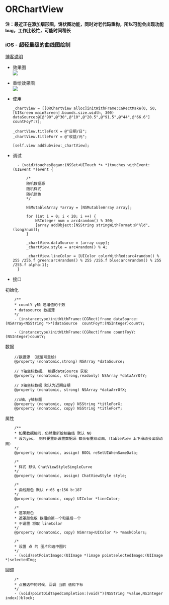 # ORChartView

#### 注：最近正在添加扇形图，饼状图功能，同时对老代码重构，所以可能会出现功能bug，工作比较忙，可能时间稍长


### iOS - 超轻量级的曲线图绘制

 [博客说明](http://www.jianshu.com/p/a571ae110ba5)

* 效果图   
![](https://github.com/SunriseOYR/ORChartView/blob/master/gif/002.gif?raw=false)

* 重绘效果图   
![](https://github.com/SunriseOYR/ORChartView/blob/master/gif/003.gif?raw=false)


* 使用 
    
      _chartView = [[ORChartView alloc]initWithFrame:CGRectMake(0, 50, [UIScreen mainScreen].bounds.size.width, 300) dataSource:@[@"90",@"30",@"10",@"20.5",@"91.5",@"44",@"66.6"] countFoyY:7];

      _chartView.titleForX = @"日期/日";
      _chartView.titleForY = @"收益/元";
    
      [self.view addSubview:_chartView];

* 调试  

        - (void)touchesBegan:(NSSet<UITouch *> *)touches withEvent:(UIEvent *)event {

            /*
            随机数据源
            随机样式
            随机颜色
            */

            NSMutableArray *array = [NSMutableArray array];

            for (int i = 0; i < 20; i ++) {
                NSInteger num = arc4random() % 300;
                [array addObject:[NSString stringWithFormat:@"%ld",(long)num]];
            }

            _chartView.dataSource = [array copy];
            _chartView.style = arc4random() % 4;

            _chartView.lineColor = [UIColor colorWithRed:arc4random() % 255 /255.f green:arc4random() % 255 /255.f blue:arc4random() % 255 /255.f alpha:1];
        }
        
* 接口       


初始化

        /**
        * countY y轴 递增值的个数
        * datasource 数据源
        */
        - (instancetype)initWithFrame:(CGRect)frame dataSource:(NSArray<NSString *>*)dataSource  countFoyY:(NSInteger)countY;

        - (instancetype)initWithFrame:(CGRect)frame countFoyY:(NSInteger)countY;

数据

        //数据源 （赋值可重绘）
        @property (nonatomic,strong) NSArray *dataSource;

        // Y轴坐标数据， 根据dataSource 获取
        @property (nonatomic, strong,readonly) NSArray *dataArrOfY;

        // X轴坐标数据 默认为近期日期
        @property (nonatomic, strong) NSArray *dataArrOfX;

        //x轴，y轴标题
        @property (nonatomic, copy) NSString *titleForX;
        @property (nonatomic, copy) NSString *titleForY;

属性

        /**
        * 如果数据相同，仍然重新绘制曲线 默认 NO
        * 设为yes， 则只要重新设置数据源 都会有重绘动画，（tableView 上下滑动会出现动画）
        */
        @property (nonatomic, assign) BOOL reSetUIWhenSameData;

        /*
        * 样式 默认 ChatViewStyleSingleCurve
        */
        @property (nonatomic, assign) ChatViewStyle style;

        /*
        * 曲线颜色 默认 r:65 g:156 b:187
        */
        @property (nonatomic, copy) UIColor *lineColor;

        /*
        * 遮罩颜色
        * 遮罩颜色取 数组的第一个和最后一个
        * 不设置 将取 lineColor
        */
        @property (nonatomic, copy) NSArray<UIColor *> *maskColors;

        /*
        * 设置 点 的 图片和选中图片
        */
        - (void)setPointImage:(UIImage *)image pointselectedImage:(UIImage *)selectedImg;

回调

        /*
        * 点被选中的时候，回调 当前 值和下标
        */
        - (void)pointDidTapedCompletion:(void(^)(NSString *value,NSInteger index))block;


